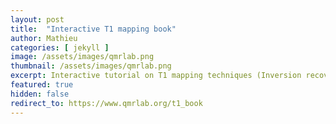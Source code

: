 ```yaml
---
layout: post
title:  "Interactive T1 mapping book"
author: Mathieu
categories: [ jekyll ]
image: /assets/images/qmrlab.png
thumbnail: /assets/images/qmrlab.png
excerpt: Interactive tutorial on T1 mapping techniques (Inversion recovery, Variable Flip Angle, and MP2rage).
featured: true
hidden: false
redirect_to: https://www.qmrlab.org/t1_book
---
```

